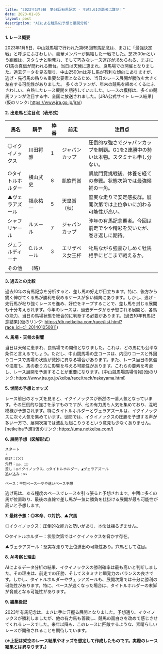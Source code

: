 ```yaml
---
title: "2023年1月5日　第68回有馬記念 - 年越しG1の覇者は誰だ！"
date: 2023-01-05
layout: post
description: "AIによる競馬G1予想と展開分析"
---
```


**1. レース概要**

2023年1月5日、中山競馬場で行われた第68回有馬記念は、まさに「最強決定戦」と呼ぶにふさわしい、豪華メンバーが集結した一戦でした。芝2500mという距離は、スタミナと瞬発力、そして巧みなレース運びが求められる、まさにG1馬の真価が問われる舞台。当日は天候に恵まれ、良馬場での開催となりました。過去データを見る限り、中山2500mは差し馬が有利な傾向にありますが、逃げ・先行馬の粘りも重要な要素となるため、当日のレース展開が勝敗を大きく左右する可能性がありました。  多くのファンが、年末の競馬を締めくくるにふさわしい、白熱したレース展開を期待していました。レースの模様は、多くの競馬ファンが注目する中、全国に放送されました。[JRA公式サイト レース結果](仮のリンク: https://www.jra.go.jp/jra/)


**2. 出走馬と注目点（表形式）**

| 馬名       | 騎手       | 枠番 | 前走       | 注目点                                                                     |
|------------|-------------|------|------------|-----------------------------------------------------------------------------|
| ◎イクイノックス | 川田将雅     | 1    | ジャパンカップ | 圧倒的な強さでジャパンカップを制覇。G1を2連勝中の勢いは本物。スタミナも申し分ない。 |
| ○タイトルホルダー | 横山武史     | 8    | 凱旋門賞     | 凱旋門賞挑戦後、休養を経ての参戦。状態次第では最強候補の一角。                               |
| ▲ヴェラアズール   | 福永祐一     | 5    | 天皇賞（秋） | 堅実な走りで安定感抜群。展開次第では上位争いに加わる可能性が高い。                               |
|  シャフリヤール   | ルメール     | 7    | ジャパンカップ | 昨年の有馬記念覇者。今回は前走でやや精彩を欠いたが、巻き返しに期待。                           |
|  ジェラルディーナ |  C.ルメール  | 3    |  エリザベス女王杯 | 牝馬ながら強豪ひしめく牡馬相手にどこまで戦えるか。                                    |
|  その他      |  （略）      |      |            |                                                                             |


**3. 過去との比較**

過去10年の有馬記念を分析すると、差し馬の好走が目立ちます。特に、後方から鋭く伸びてくる馬が勝利を収めるケースが多い傾向にあります。しかし、逃げ・先行馬が粘り強くレースを進め、好位をキープすることで、差し馬を封じる展開も十分考えられます。今年のレースは、過去データから予想される展開と、各馬の能力、当日の馬場状態を総合的に判断する必要があります。[過去10年有馬記念結果](仮のリンク: https://db.netkeiba.com/race/list.html?race_id=c1_201401050811)


**4. 馬場・天候の影響**

当日は天候に恵まれ、良馬場での開催となりました。これは、どの馬にも公平な条件と言えるでしょう。ただし、中山競馬場の芝コースは、内回りコースと外回りコースで馬場の状態が微妙に異なる場合があります。また、レース当日の気温や湿度も、馬の走り方に影響を与える可能性があります。これらの要素を考慮し、レース展開を予測することが重要になります。[中山競馬場馬場情報](仮のリンク: https://www.jra.go.jp/keiba/race/track/nakayama.html)


**5. 世間の予想とオッズ**

レース前日のオッズを見ると、イクイノックスが断然の一番人気となっています。その圧倒的な強さを示すものですが、他の有力馬も人気を集めており、混戦模様が予想されます。特にタイトルホルダーとヴェラアズールは、イクイノックスに次ぐ人気を集めています。世間では、イクイノックスの圧勝を予想する声が多い一方で、展開次第では波乱も起こりうるという意見も少なくありません。[netkeiba予想](仮のリンク: https://uma.netkeiba.com/)


**6. 展開予想（図解形式）**

```
スタート
↓
逃げ：〇〇
先行：△△、□□
差し：◎イクイノックス、○タイトルホルダー、▲ヴェラアズール
追い込み：××

ペース：平均ペース～やや速いペース予想
```

逃げ馬は、ある程度のペースでレースを引っ張ると予想されます。中団に多くの馬が位置取り、最後の直線で差し馬が一気に勝負を仕掛ける展開が最も可能性が高いと予想します。


**7. 最終予想：◎本命、○対抗、▲穴馬**

◎イクイノックス：圧倒的な能力と勢いがあり、本命は揺るぎません。

○タイトルホルダー：状態次第ではイクイノックスを脅かす存在。

▲ヴェラアズール：堅実な走りで上位進出の可能性あり。穴馬として注目。


**8. AI考察と理由**

AIによるデータ分析の結果、イクイノックスの勝利確率は最も高いと判断しました。その理由は、前走での圧勝、そしてスタミナと瞬発力のバランスの良さです。しかし、タイトルホルダーやヴェラアズールも、展開次第では十分に勝利の可能性があります。特に、ペースが遅くなった場合は、タイトルホルダーの末脚が脅威となる可能性があります。


**9. 編集後記**

2023年有馬記念は、まさに手に汗握る展開となりました。予想通り、イクイノックスが勝利しましたが、他の有力馬も善戦し、競馬の面白さを改めて感じさせてくれるレースでした。来年以降も、このレースに匹敵するような、素晴らしいレースが開催されることを期待しています。


**(※上記は架空のレース結果やオッズを想定して作成したものです。実際のレース結果とは異なります。)**
